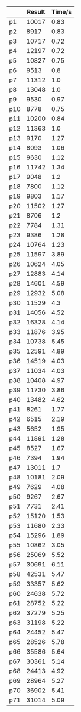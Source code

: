 |      | Result | Time/s |
| ---- | ------ | ---- |
|p1|10017|0.83|
|p2|8917|0.83|
|p3|10717|0.72|
|p4|12197|0.72|
|p5|10827|0.75|
|p6|9513|0.8|
|p7|11312|1.0|
|p8|13048|1.0|
|p9|9530|0.97|
|p10|8778|0.75|
|p11|10200|0.84|
|p12|11363|1.0|
|p13|9170|1.27|
|p14|8093|1.06|
|p15|9630|1.12|
|p16|11742|1.34|
|p17|9048|1.2|
|p18|7800|1.12|
|p19|9803|1.17|
|p20|11502|1.27|
|p21|8706|1.2|
|p22|7784|1.31|
|p23|9386|1.28|
|p24|10764|1.23|
|p25|11597|3.89|
|p26|10624|4.05|
|p27|12883|4.14|
|p28|14601|4.59|
|p29|12932|5.08|
|p30|11529|4.3|
|p31|14056|4.52|
|p32|16328|4.14|
|p33|11876|3.95|
|p34|10738|5.45|
|p35|12591|4.89|
|p36|14519|4.03|
|p37|11034|4.03|
|p38|10408|4.97|
|p39|11730|3.86|
|p40|13482|4.62|
|p41|8261|1.77|
|p42|6515|2.19|
|p43|5652|1.95|
|p44|11891|1.28|
|p45|8527|1.67|
|p46|7394|1.94|
|p47|13011|1.7|
|p48|10181|2.09|
|p49|7629|4.08|
|p50|9267|2.67|
|p51|7731|2.41|
|p52|15120|1.53|
|p53|11680|2.33|
|p54|15296|1.89|
|p55|10862|3.05|
|p56|25069|5.52|
|p57|30691|6.11|
|p58|42531|5.47|
|p59|33357|5.62|
|p60|24638|5.72|
|p61|28752|5.22|
|p62|37279|5.25|
|p63|31198|5.22|
|p64|24452|5.47|
|p65|28526|5.78|
|p66|35586|5.64|
|p67|30361|5.14|
|p68|24413|4.92|
|p69|28964|5.27|
|p70|36902|5.41|
|p71|31014|5.09|
